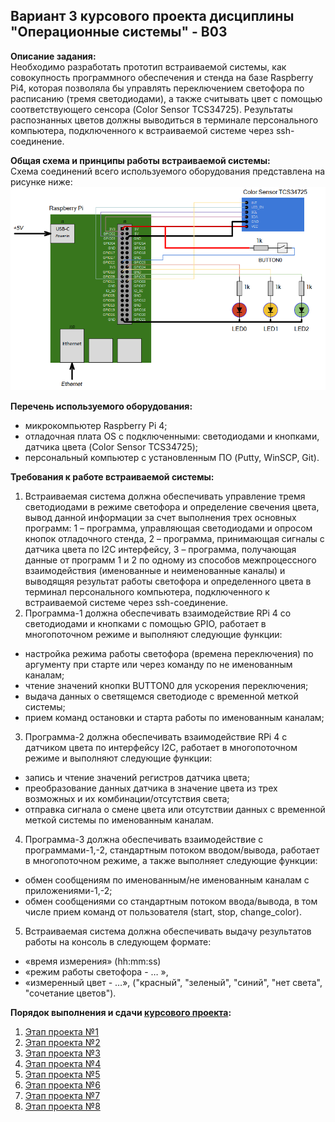 ## Вариант 3 курсового проекта дисциплины "Операционные системы" - В03

__Описание задания:__  
Необходимо разработать прототип встраиваемой системы, как совокупность программного обеспечения и стенда на базе Raspberry Pi4, которая позволяла бы управлять переключением светофора по расписанию (тремя светодиодами), а также считывать цвет с помощью соответствующего сенсора (Color Sensor TCS34725). Результаты распознанных цветов должны выводиться в терминале персонального компьютера, подключенного к встраиваемой системе через ssh-соединение.   

__Общая схема и принципы работы встраиваемой системы:__  
Схема соединений всего используемого оборудования представлена на рисунке ниже:  
![Схема варианта 3](var_03_scheme.png)


__Перечень используемого оборудования:__
* микрокомпьютер Raspberry Pi 4;
* отладочная плата OS с подключенными: светодиодами и кнопками, датчика цвета (Color Sensor TCS34725);
* персональный компьютер c установленным ПО (Putty, WinSCP, Git).

__Требования к работе встраиваемой системы:__  
1. Встраиваемая система должна обеспечивать управление тремя светодиодами в режиме светофора и определение свечения цвета, вывод данной информации за счет выполнения трех основных программ: 1 – программа, управляющая светодиодами и опросом кнопок отладочного стенда, 2 – программа, принимающая сигналы с датчика цвета по I2C интерфейсу, 3 – программа, получающая данные от программ 1 и 2 по одному из способов межпроцессного взаимодействия (именованные и неименованные каналы) и выводящяя результат работы светофора и определенного цвета в терминал персонального компьютера, подключенного к встраиваемой системе через ssh-соединение.
2. Программа-1 должна обеспечивать взаимодействие RPi 4 со светодиодами и кнопками с помощью GPIO, работает в многопоточном режиме и выполняют следующие функции:
* настройка режима работы светофора (времена переключения) по аргументу при старте или через команду по не именованным каналам;
* чтение значений кнопки BUTTON0 для ускорения переключения;
* выдача данных о светящемся светодиоде с временной меткой системы;
* прием команд остановки и старта работы по именованным каналам;
3. Программа-2 должна обеспечивать взаимодействие RPi 4 с датчиком цвета по интерфейсу I2C, работает в многопоточном режиме и выполняют следующие функции:
* запись и чтение значений регистров датчика цвета;
* преобразование данных датчика в значение цвета из трех возможных и их комбинации/отсутствия света;
* отправка сигнала о смене цвета или отсутствии данных с временной меткой системы по именованным каналам.
4. Программа-3 должна обеспечивать взаимодействие с программами-1,-2, стандартным потоком вводом/вывода, работает в многопоточном режиме, а также выполняет следующие функции:
* обмен сообщениям по именованным/не именованным каналам с приложениями-1,-2;
* обмен сообщениями со стандартным потоком ввода/вывода, в том числе прием команд от пользователя (start, stop, change_color).
5. Встраиваемая система должна обеспечивать выдачу результатов работы на консоль в следующем формате:
* «время измерения» (hh:mm:ss) 
* «режим работы светофора - … », 
* «измеренный цвет - …», ("красный", "зеленый", "синий", "нет света", "сочетание цветов").


__Порядок выполнения и сдачи [курсового проекта](var_03_task.md):__
1. [Этап проекта №1](var_03_stage_01.md)
2. [Этап проекта №2](var_03_stage_02.md)
3. [Этап проекта №3](var_03_stage_03.md)
4. [Этап проекта №4](var_03_stage_04.md)
5. [Этап проекта №5](var_03_stage_05.md)
6. [Этап проекта №6](var_03_stage_06.md)
7. [Этап проекта №7](var_03_stage_07.md)
8. [Этап проекта №8](var_03_stage_08.md)
